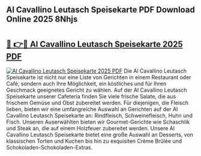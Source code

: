 ## Al Cavallino Leutasch Speisekarte PDF Download Online 2025 8Nhjs

# <h2><a href="http://gcbat1.nevu.top/?p=Al+Cavallino+Leutasch+Speisekarte">🔗 👉🔴 Al Cavallino Leutasch Speisekarte 2025 PDF</a></h2>

[![Al Cavallino Leutasch Speisekarte 2025 PDF](https://i.imgur.com/dBaPXMq.png)](http://gcbat1.nevu.top/?p=Al+Cavallino+Leutasch+Speisekarte)
Die Al Cavallino Leutasch Speisekarte ist nicht nur eine Liste von Gerichten in einem Restaurant oder Café, sondern auch Ihre Möglichkeit, ein köstliches und für Ihren Geschmack geeignetes Gericht zu wählen. Auf der Al Cavallino Leutasch Speisekarte unserer Cafeteria finden Sie viele frische Salate, die aus frischem Gemüse und Obst zubereitet werden. Für diejenigen, die Fleisch lieben, bieten wir eine umfangreiche Auswahl an Gerichten auf der Al Cavallino Leutasch Speisekarte an: Rindfleisch, Schweinefleisch, Huhn und Fisch. Unseren Auserwählten bieten wir Gourmet-Gerichte wie Schaschlik und Steak an, die auf einem Holzfeuer zubereitet werden. Unsere Al Cavallino Leutasch Speisekarte bietet eine große Auswahl an Desserts, von klassischen Torten und Kuchen bis hin zu exquisiten Crème Brûlée und Schokoladen-Schokoladen-Extras.
